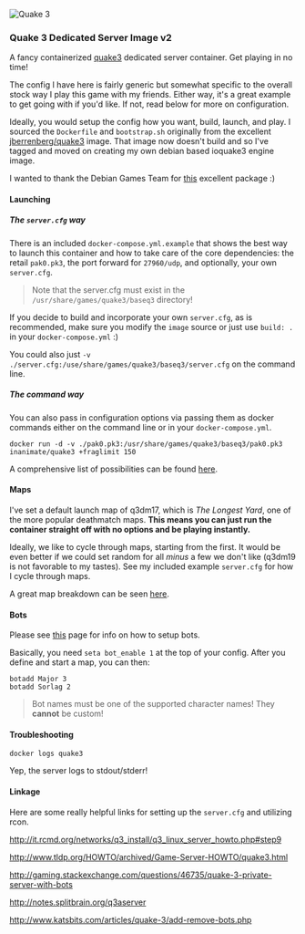 
![Quake 3](https://raw.githubusercontent.com/InAnimaTe/docker-quake3/master/quake_logo.jpg)


### Quake 3 Dedicated Server Image v2

A fancy containerized [quake3](https://en.wikipedia.org/wiki/Quake_III_Arena) dedicated server container. Get playing in no time!

The config I have here is fairly generic but somewhat specific to the overall stock way I play this game with my friends. Either way, it's a great example to get going with if you'd like. If not, read below for more on configuration.

Ideally, you would setup the config how you want, build, launch, and play. I sourced the `Dockerfile` and `bootstrap.sh` originally from the excellent [jberrenberg/quake3](https://hub.docker.com/r/jberrenberg/quake3) image. That image now doesn't build and so I've tagged and moved on creating my own debian based ioquake3 engine image.

I wanted to thank the Debian Games Team for [this](https://packages.debian.org/stable/games/quake3-server) excellent package :)

#### Launching

##### The `server.cfg` way

There is an included `docker-compose.yml.example` that shows the best way to launch this container and how to take care of the core dependencies: the retail `pak0.pk3`, the port forward for `27960/udp`, and optionally, your own `server.cfg`.

> Note that the server.cfg must exist in the `/usr/share/games/quake3/baseq3` directory!

If you decide to build and incorporate your own `server.cfg`, as is recommended, make sure you modify the `image` source or just use `build: .` in your `docker-compose.yml` :)

You could also just `-v ./server.cfg:/use/share/games/quake3/baseq3/server.cfg` on the command line.

##### The command way

You can also pass in configuration options via passing them as docker commands either on the command line or in your `docker-compose.yml`. 

```
docker run -d -v ./pak0.pk3:/usr/share/games/quake3/baseq3/pak0.pk3 inanimate/quake3 +fraglimit 150
```

A comprehensive list of possibilities can be found [here](http://www.joz3d.net/html/q3console.html).

#### Maps

I've set a default launch map of q3dm17, which is *The Longest Yard*, one of the more popular deathmatch maps. **This means you can just run the container straight off with no options and be playing instantly.**

Ideally, we like to cycle through maps, starting from the first. It would be even better if we could set random for all *minus* a few we don't like (q3dm19 is not favorable to my tastes). See my included example `server.cfg` for how I cycle through maps.

A great map breakdown can be seen [here](http://www.bosskey.net/q3a/maps/standard.html).

#### Bots

Please see [this](http://www.3dgw.com/guides/q3a/index.php3?page=configs.htm#serverbots) page for info on how to setup bots. 

Basically, you need `seta bot_enable 1` at the top of your config. After you define and start a map, you can then:

```
botadd Major 3
botadd Sorlag 2
```

> Bot names must be one of the supported character names! They **cannot** be custom!

#### Troubleshooting

```
docker logs quake3
```

Yep, the server logs to stdout/stderr!

#### Linkage

Here are some really helpful links for setting up the `server.cfg` and utilizing rcon. 

http://it.rcmd.org/networks/q3_install/q3_linux_server_howto.php#step9

http://www.tldp.org/HOWTO/archived/Game-Server-HOWTO/quake3.html

http://gaming.stackexchange.com/questions/46735/quake-3-private-server-with-bots

http://notes.splitbrain.org/q3aserver

http://www.katsbits.com/articles/quake-3/add-remove-bots.php
